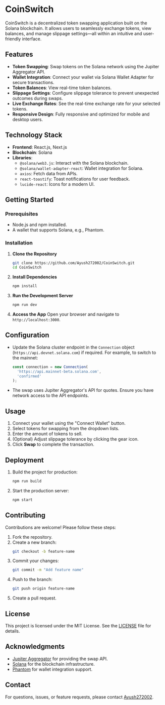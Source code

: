 # CoinSwitch

CoinSwitch is a decentralized token swapping application built on the Solana blockchain. It allows users to seamlessly exchange tokens, view balances, and manage slippage settings—all within an intuitive and user-friendly interface.

## Features

- **Token Swapping**: Swap tokens on the Solana network using the Jupiter Aggregator API.
- **Wallet Integration**: Connect your wallet via Solana Wallet Adapter for secure transactions.
- **Token Balances**: View real-time token balances.
- **Slippage Settings**: Configure slippage tolerance to prevent unexpected outcomes during swaps.
- **Live Exchange Rates**: See the real-time exchange rate for your selected tokens.
- **Responsive Design**: Fully responsive and optimized for mobile and desktop users.

## Technology Stack

- **Frontend**: React.js, Next.js
- **Blockchain**: Solana
- **Libraries**:
  - `@solana/web3.js`: Interact with the Solana blockchain.
  - `@solana/wallet-adapter-react`: Wallet integration for Solana.
  - `axios`: Fetch data from APIs.
  - `react-toastify`: Toast notifications for user feedback.
  - `lucide-react`: Icons for a modern UI.

## Getting Started

### Prerequisites

- Node.js and npm installed.
- A wallet that supports Solana, e.g., Phantom.

### Installation

1. **Clone the Repository**

   ```bash
   git clone https://github.com/Ayush272002/CoinSwitch.git
   cd CoinSwitch
   ```

2. **Install Dependencies**

   ```bash
   npm install
   ```

3. **Run the Development Server**

   ```bash
   npm run dev
   ```

4. **Access the App**
   Open your browser and navigate to `http://localhost:3000`.

## Configuration

- Update the Solana cluster endpoint in the `Connection` object (`https://api.devnet.solana.com`) if required. For example, to switch to the mainnet:

  ```typescript
  const connection = new Connection(
    'https://api.mainnet-beta.solana.com',
    'confirmed'
  );
  ```

- The swap uses Jupiter Aggregator's API for quotes. Ensure you have network access to the API endpoints.

## Usage

1. Connect your wallet using the "Connect Wallet" button.
2. Select tokens for swapping from the dropdown lists.
3. Enter the amount of tokens to sell.
4. (Optional) Adjust slippage tolerance by clicking the gear icon.
5. Click **Swap** to complete the transaction.

## Deployment

1. Build the project for production:
   ```bash
   npm run build
   ```
2. Start the production server:
   ```bash
   npm start
   ```

## Contributing

Contributions are welcome! Please follow these steps:

1. Fork the repository.
2. Create a new branch:
   ```bash
   git checkout -b feature-name
   ```
3. Commit your changes:
   ```bash
   git commit -m "Add feature name"
   ```
4. Push to the branch:
   ```bash
   git push origin feature-name
   ```
5. Create a pull request.

## License

This project is licensed under the MIT License. See the [LICENSE](LICENSE) file for details.

## Acknowledgments

- [Jupiter Aggregator](https://jup.ag) for providing the swap API.
- [Solana](https://solana.com) for the blockchain infrastructure.
- [Phantom](https://phantom.app) for wallet integration support.

## Contact

For questions, issues, or feature requests, please contact [Ayush272002](https://github.com/Ayush272002).

